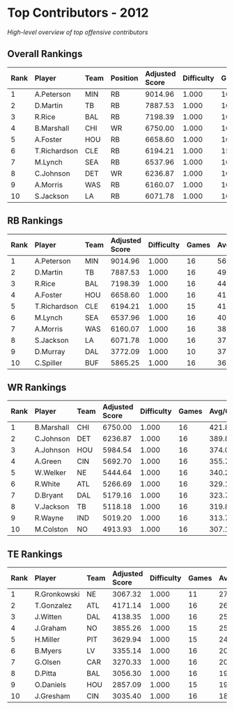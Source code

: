 # Top Contributors - 2012

*High-level overview of top offensive contributors*

## Overall Rankings

| Rank | Player       | Team | Position | Adjusted Score | Difficulty | Games | Avg/Game | Typical | Consistency | Trend      |
| :----| :------------| :----| :--------| :--------------| :----------| :-----| :--------| :-------| :-----------| :----------|
| 1    | A.Peterson   | MIN  | RB       | 9014.96        | 1.000      | 16    | 563.44   | 511.13  | 8/2/6       | Increasing |
| 2    | D.Martin     | TB   | RB       | 7887.53        | 1.000      | 16    | 492.97   | 473.90  | 8/3/5       | Increasing |
| 3    | R.Rice       | BAL  | RB       | 7198.39        | 1.000      | 16    | 449.90   | 432.24  | 8/1/7       | Increasing |
| 4    | B.Marshall   | CHI  | WR       | 6750.00        | 1.000      | 16    | 421.87   | 411.44  | 9/1/6       | Stable     |
| 5    | A.Foster     | HOU  | RB       | 6658.60        | 1.000      | 16    | 416.16   | 381.72  | 8/1/7       | Stable     |
| 6    | T.Richardson | CLE  | RB       | 6194.21        | 1.000      | 15    | 412.95   | 403.46  | 6/3/6       | Increasing |
| 7    | M.Lynch      | SEA  | RB       | 6537.96        | 1.000      | 16    | 408.62   | 397.31  | 8/3/5       | Stable     |
| 8    | C.Johnson    | DET  | WR       | 6236.87        | 1.000      | 16    | 389.80   | 409.55  | 7/1/8       | Increasing |
| 9    | A.Morris     | WAS  | RB       | 6160.07        | 1.000      | 16    | 385.00   | 341.81  | 8/1/7       | Increasing |
| 10   | S.Jackson    | LA   | RB       | 6071.78        | 1.000      | 16    | 379.49   | 365.94  | 8/1/7       | Increasing |

## RB Rankings

| Rank | Player       | Team | Adjusted Score | Difficulty | Games | Avg/Game | Typical | Consistency | Trend      |
| :----| :------------| :----| :--------------| :----------| :-----| :--------| :-------| :-----------| :----------|
| 1    | A.Peterson   | MIN  | 9014.96        | 1.000      | 16    | 563.44   | 511.13  | 8/2/6       | Increasing |
| 2    | D.Martin     | TB   | 7887.53        | 1.000      | 16    | 492.97   | 473.90  | 8/3/5       | Increasing |
| 3    | R.Rice       | BAL  | 7198.39        | 1.000      | 16    | 449.90   | 432.24  | 8/1/7       | Increasing |
| 4    | A.Foster     | HOU  | 6658.60        | 1.000      | 16    | 416.16   | 381.72  | 8/1/7       | Stable     |
| 5    | T.Richardson | CLE  | 6194.21        | 1.000      | 15    | 412.95   | 403.46  | 6/3/6       | Increasing |
| 6    | M.Lynch      | SEA  | 6537.96        | 1.000      | 16    | 408.62   | 397.31  | 8/3/5       | Stable     |
| 7    | A.Morris     | WAS  | 6160.07        | 1.000      | 16    | 385.00   | 341.81  | 8/1/7       | Increasing |
| 8    | S.Jackson    | LA   | 6071.78        | 1.000      | 16    | 379.49   | 365.94  | 8/1/7       | Increasing |
| 9    | D.Murray     | DAL  | 3772.09        | 1.000      | 10    | 377.21   | 346.56  | 3/2/5       | Increasing |
| 10   | C.Spiller    | BUF  | 5865.25        | 1.000      | 16    | 366.58   | 374.91  | 8/2/6       | Increasing |

## WR Rankings

| Rank | Player     | Team | Adjusted Score | Difficulty | Games | Avg/Game | Typical | Consistency | Trend      |
| :----| :----------| :----| :--------------| :----------| :-----| :--------| :-------| :-----------| :----------|
| 1    | B.Marshall | CHI  | 6750.00        | 1.000      | 16    | 421.87   | 411.44  | 9/1/6       | Stable     |
| 2    | C.Johnson  | DET  | 6236.87        | 1.000      | 16    | 389.80   | 409.55  | 7/1/8       | Increasing |
| 3    | A.Johnson  | HOU  | 5984.54        | 1.000      | 16    | 374.03   | 296.69  | 8/1/7       | Increasing |
| 4    | A.Green    | CIN  | 5692.70        | 1.000      | 16    | 355.79   | 359.61  | 8/2/6       | Decreasing |
| 5    | W.Welker   | NE   | 5444.64        | 1.000      | 16    | 340.29   | 335.61  | 8/2/6       | Stable     |
| 6    | R.White    | ATL  | 5266.69        | 1.000      | 16    | 329.17   | 308.71  | 8/0/8       | Decreasing |
| 7    | D.Bryant   | DAL  | 5179.16        | 1.000      | 16    | 323.70   | 290.21  | 7/2/7       | Increasing |
| 8    | V.Jackson  | TB   | 5118.18        | 1.000      | 16    | 319.89   | 321.77  | 8/1/7       | Decreasing |
| 9    | R.Wayne    | IND  | 5019.20        | 1.000      | 16    | 313.70   | 299.61  | 8/3/5       | Decreasing |
| 10   | M.Colston  | NO   | 4913.93        | 1.000      | 16    | 307.12   | 238.29  | 8/2/6       | Stable     |

## TE Rankings

| Rank | Player       | Team | Adjusted Score | Difficulty | Games | Avg/Game | Typical | Consistency | Trend      |
| :----| :------------| :----| :--------------| :----------| :-----| :--------| :-------| :-----------| :----------|
| 1    | R.Gronkowski | NE   | 3067.32        | 1.000      | 11    | 278.85   | 262.46  | 4/1/6       | Increasing |
| 2    | T.Gonzalez   | ATL  | 4171.14        | 1.000      | 16    | 260.70   | 226.17  | 8/1/7       | Stable     |
| 3    | J.Witten     | DAL  | 4138.35        | 1.000      | 16    | 258.65   | 240.30  | 7/2/7       | Stable     |
| 4    | J.Graham     | NO   | 3855.26        | 1.000      | 15    | 257.02   | 244.03  | 7/1/7       | Decreasing |
| 5    | H.Miller     | PIT  | 3629.94        | 1.000      | 15    | 242.00   | 198.19  | 5/3/7       | Decreasing |
| 6    | B.Myers      | LV   | 3355.14        | 1.000      | 16    | 209.70   | 192.05  | 8/1/7       | Decreasing |
| 7    | G.Olsen      | CAR  | 3270.33        | 1.000      | 16    | 204.40   | 187.02  | 8/2/6       | Increasing |
| 8    | D.Pitta      | BAL  | 3056.30        | 1.000      | 16    | 191.02   | 177.18  | 8/0/8       | Stable     |
| 9    | O.Daniels    | HOU  | 2857.09        | 1.000      | 15    | 190.47   | 191.57  | 7/2/6       | Decreasing |
| 10   | J.Gresham    | CIN  | 3035.40        | 1.000      | 16    | 189.71   | 186.04  | 8/1/7       | Stable     |

